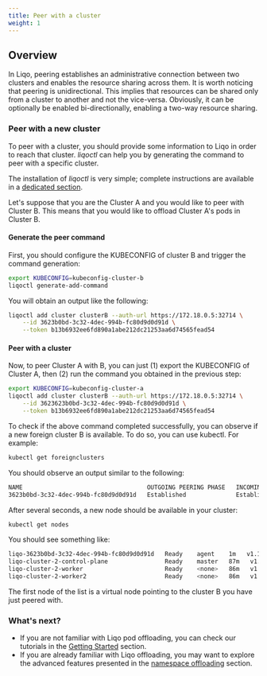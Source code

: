 ```yaml
---
title: Peer with a cluster
weight: 1
---
```


## Overview

In Liqo, peering establishes an administrative connection between two clusters and enables the resource sharing across them.
It is worth noticing that peering is unidirectional.
This implies that resources can be shared only from a cluster to another and not the vice-versa.
Obviously, it can be optionally be enabled bi-directionally, enabling a two-way resource sharing.

### Peer with a new cluster

To peer with a cluster, you should provide some information to Liqo in order to reach that cluster.
*liqoctl* can help you by generating the command to peer with a specific cluster.

The installation of *liqoctl* is very simple; complete instructions are available in a [dedicated section](/installation/install#liqoctl).

Let's suppose that you are the Cluster A and you would like to peer with Cluster B.
This means that you would like to offload Cluster A's pods in Cluster B.

#### Generate the peer command

First, you should configure the KUBECONFIG of cluster B and trigger the command generation:

```bash
export KUBECONFIG=kubeconfig-cluster-b
liqoctl generate-add-command
```

You will obtain an output like the following:

```bash
liqoctl add cluster clusterB --auth-url https://172.18.0.5:32714 \
    --id 3623b0bd-3c32-4dec-994b-fc80d9d0d91d \
    --token b13b6932ee6fd890a1abe212dc21253aa6d74565fead54
```

#### Peer with a cluster

Now, to peer Cluster A with B, you can just (1) export the KUBECONFIG of Cluster A, then (2) run the command you obtained in the previous step:

```bash
export KUBECONFIG=kubeconfig-cluster-a
liqoctl add cluster clusterB --auth-url https://172.18.0.5:32714 \
    --id 3623623b0bd-3c32-4dec-994b-fc80d9d0d91d \
    --token b13b6932ee6fd890a1abe212dc21253aa6d74565fead54
```



To check if the above command completed successfully, you can observe if a new foreign cluster B is available.
To do so, you can use kubectl. For example:
```bash
kubectl get foreignclusters
```

You should observe an output similar to the following:

```bash
NAME                                   OUTGOING PEERING PHASE   INCOMING PEERING PHASE   NETWORKING STATUS   AUTHENTICATION STATUS   AGE
3623b0bd-3c32-4dec-994b-fc80d9d0d91d   Established              Established              Established         Established             1m
```

After several seconds, a new node should be available in your cluster:

```bash
kubectl get nodes
```

You should see something like:

```bash
liqo-3623b0bd-3c32-4dec-994b-fc80d9d0d91d   Ready    agent    1m   v1.19.11   alpha.service-controller.kubernetes.io/exclude-balancer=true,beta.kubernetes.io/os=linux,kubernetes.io/hostname=liqo-3623b0bd-3c32-4dec-994b-fc80d9d0d91d,kubernetes.io/role=agent,liqo.io/type=virtual-node,node.kubernetes.io/exclude-from-external-load-balancers=true,type=virtual-kubelet,liqo.io/provider=kubeadm
liqo-cluster-2-control-plane                Ready    master   87m   v1.19.11   beta.kubernetes.io/arch=amd64,beta.kubernetes.io/os=linux,kubernetes.io/arch=amd64,kubernetes.io/hostname=liqo-cluster-2-control-plane,kubernetes.io/os=linux,node-role.kubernetes.io/master=
liqo-cluster-2-worker                       Ready    <none>   86m   v1.19.11   beta.kubernetes.io/arch=amd64,beta.kubernetes.io/os=linux,kubernetes.io/arch=amd64,kubernetes.io/hostname=liqo-cluster-2-worker,kubernetes.io/os=linux
liqo-cluster-2-worker2                      Ready    <none>   86m   v1.19.11   beta.kubernetes.io/arch=amd64,beta.kubernetes.io/os=linux,kubernetes.io/arch=amd64,kubernetes.io/hostname=liqo-cluster-2-worker2,kubernetes.io/os=linux
```

The first node of the list is a virtual node pointing to the cluster B you have just peered with.

### What's next?

* If you are not familiar with Liqo pod offloading, you can check our tutorials in the [Getting Started](/gettingstarted) section.
* If you are already familiar with Liqo offloading, you may want to explore the advanced features presented in the [namespace offloading](../namespace_offloading) section.
